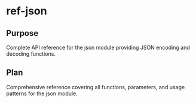 # ref-json

<!--
TOC: Reference > Framework Modules > json
Audience: Developers
Duration: Reference
Prerequisites: Basic concepts understanding
-->

## Purpose

Complete API reference for the json module providing JSON encoding and decoding functions.

## Plan

Comprehensive reference covering all functions, parameters, and usage patterns for the json module.

<!--
Content includes complete function signatures, parameters, examples, and best practices.
-->
